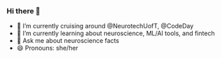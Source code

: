 ### Hi there 👋

- 🔭 I’m currently cruising around @NeurotechUofT,  @CodeDay
- 🌱 I’m currently learning about neuroscience, ML/AI tools, and fintech
- 💬 Ask me about neuroscience facts
- 😄 Pronouns: she/her

